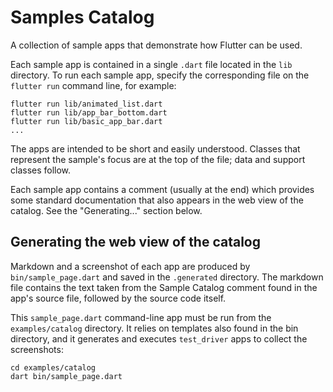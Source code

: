 Samples Catalog
=======

A collection of sample apps that demonstrate how Flutter can be used.

Each sample app is contained in a single `.dart` file located in the `lib`
directory. To run each sample app, specify the corresponding file on the
`flutter run` command line, for example:

```
flutter run lib/animated_list.dart
flutter run lib/app_bar_bottom.dart
flutter run lib/basic_app_bar.dart
...
```

The apps are intended to be short and easily understood. Classes that represent
the sample's focus are at the top of the file; data and support classes follow.

Each sample app contains a comment (usually at the end) which provides some
standard documentation that also appears in the web view of the catalog.
See the "Generating..." section below.

Generating the web view of the catalog
---------

Markdown and a screenshot of each app are produced by `bin/sample_page.dart`
and saved in the `.generated` directory. The markdown file contains
the text taken from the Sample Catalog comment found in the app's source
file, followed by the source code itself.

This `sample_page.dart` command-line app must be run from the `examples/catalog`
directory. It relies on templates also found in the bin directory, and it
generates and executes `test_driver` apps to collect the screenshots:

```
cd examples/catalog
dart bin/sample_page.dart
```

